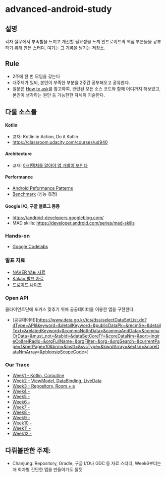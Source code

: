 # advanced-android-study

## 설명
각자 실무에서 부족함을 느끼고 개선할 필요성을 느껴 안드로이드의 핵심 부분들을 공부하기 위해 만든 스터디. 여기는 그 기록을 남기는 저장소.

## Rule
- 2주에 한 번 모임을 갖는다
- 대주제가 있되, 본인이 부족한 부분을 2주간 공부해오고 공유한다.
- 질문은 [How to ask](https://stackoverflow.com/help/how-to-ask)를 참고하여, 관련된 모든 소스 코드와 함께 어디까지 해보았고, 본인이 생각하는 원인 등 가능한한 자세히 기술한다.

## 다룰 소스들

#### Kotlin
- 교재: Kotlin in Action, Do it Kotlin
- https://classroom.udacity.com/courses/ud940

#### Architecture
- 교재: [아키텍처를 알아야 앱 개발이 보인다](http://www.kyobobook.co.kr/product/detailViewKor.laf?mallGb=KOR&ejkGb=KOR&barcode=9791190014878)

#### Performance
- [Android Peformance Patterns](https://www.youtube.com/watch?v=_ioFW3cyRV0&list=PLWz5rJ2EKKc9CBxr3BVjPTPoDPLdPIFCE)
- [Benchmark](https://developer.android.com/studio/profile/benchmark) (성능 측정)

#### Google I/O, 구글 블로그 등등
- https://android-developers.googleblog.com/
- MAD skills: https://developer.android.com/series/mad-skills

### Hands-on
- [Google Codelabs](codelabs.md)

### 발표 자료
- [NAVER 발표 자료](naver.md)
- [Kakao 발표 자료](kakao.md)
- [드로이드 나이츠](droidnights.md)

### Open API
클라이언트단에 포커스 맞추기 위해 공공데이터를 이용한 앱을 구현한다.
- (공공데이터)[https://www.data.go.kr/tcs/dss/selectDataSetList.do?dType=API&keyword=&detailKeyword=&publicDataPk=&recmSe=&detailText=&relatedKeyword=&commaNotInData=&commaAndData=&commaOrData=&must_not=&tabId=&dataSetCoreTf=&coreDataNm=&sort=inqireCo&relRadio=&orgFullName=&orgFilter=&org=&orgSearch=&currentPage=1&perPage=10&brm=&instt=&svcType=&kwrdArray=&extsn=&coreDataNmArray=&pblonsipScopeCode=]

### Our Trace
- [Week1 - Kotlin, Coroutine](week1.md)
- [Week2 - ViewModel, DataBinding, LiveData](week2.md)
- [Week3 - Repository, Room + a](week3.md)
- [Week4 - ](week4.md)
- [Week5 - ](week5.md)
- [Week6 - ](week6.md)
- [Week7 - ](week7.md)
- [Week8 - ](week8.md)
- [Week9 - ](week9.md)
- [Week10 - ](week10.md)
- [Week11 - ](week11.md)
- [Week12 - ](week12.md)

## 다뤄볼만한 주제:

- Chanjung: Repository, Gradle, 구글 I/O나 GDC 등 자료 스터디, Week6부터는 매 회차별 간단한 앱을 만들어가도 될듯
